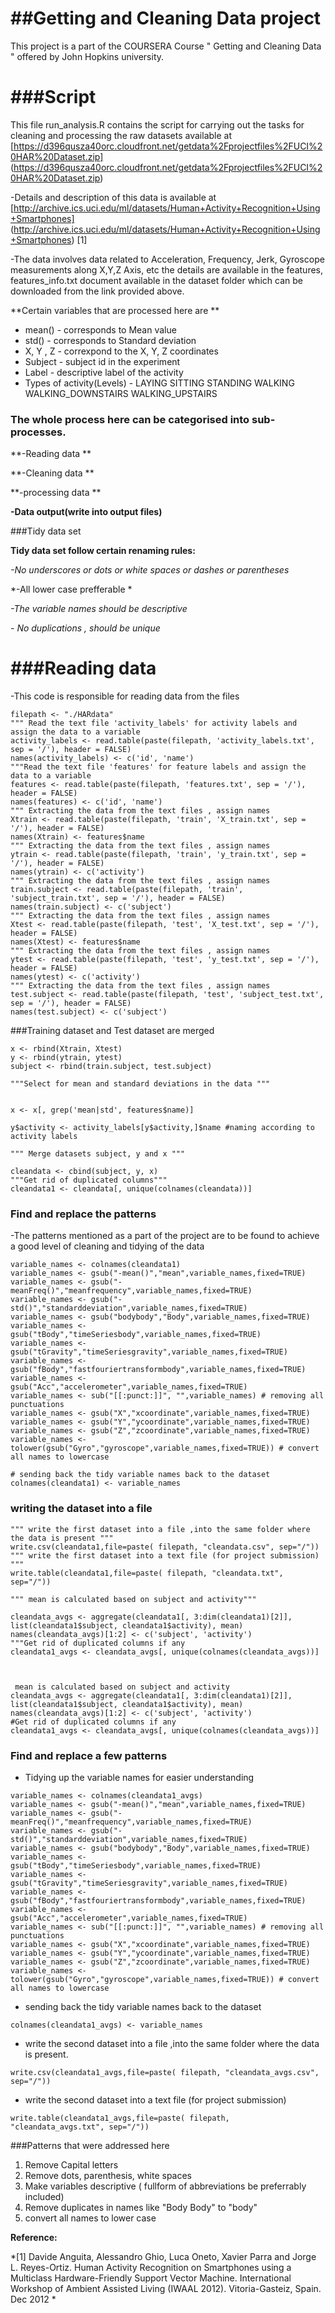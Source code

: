 ##Getting and Cleaning Data project
===================================

This project is a part of the COURSERA Course " Getting and Cleaning Data " offered by John Hopkins university.

###Script
=======================

This file run_analysis.R contains the script for carrying out the tasks for cleaning and processing the raw datasets available at [https://d396qusza40orc.cloudfront.net/getdata%2Fprojectfiles%2FUCI%20HAR%20Dataset.zip] (https://d396qusza40orc.cloudfront.net/getdata%2Fprojectfiles%2FUCI%20HAR%20Dataset.zip)

-Details and description of this data is available at [http://archive.ics.uci.edu/ml/datasets/Human+Activity+Recognition+Using+Smartphones] (http://archive.ics.uci.edu/ml/datasets/Human+Activity+Recognition+Using+Smartphones) [1]

-The data involves data related to Acceleration, Frequency, Jerk, Gyroscope measurements along X,Y,Z Axis, etc the details are available in the features, features_info.txt document available in the dataset folder which can be downloaded from the link provided above. 

**Certain variables that are processed here are **

- mean() - corresponds to Mean value 
- std() - corresponds to Standard deviation
- X, Y , Z - correxpond to the X, Y, Z coordinates
- Subject - subject id in the experiment 
- Label - descriptive label of the activity 
- Types of activity(Levels) - LAYING SITTING STANDING WALKING WALKING_DOWNSTAIRS WALKING_UPSTAIRS

### The whole process here can be categorised into sub-processes.

**-Reading data **

**-Cleaning data **

**-processing data **

**-Data output(write into output files)**


###Tidy data set

**Tidy data set follow certain renaming rules:**

*-No underscores or dots or white spaces or dashes or parentheses*

*-All lower case prefferable *

*-The variable names should be descriptive*

*- No duplications , should be unique*

###Reading data
======================
-This code is responsible for reading data from the files 

```{r}
filepath <- "./HARdata" 
""" Read the text file 'activity_labels' for activity labels and assign the data to a variable
activity_labels <- read.table(paste(filepath, 'activity_labels.txt', sep = '/'), header = FALSE)
names(activity_labels) <- c('id', 'name')
"""Read the text file 'features' for feature labels and assign the data to a variable
features <- read.table(paste(filepath, 'features.txt', sep = '/'), header = FALSE)
names(features) <- c('id', 'name')
""" Extracting the data from the text files , assign names
Xtrain <- read.table(paste(filepath, 'train', 'X_train.txt', sep = '/'), header = FALSE)
names(Xtrain) <- features$name
""" Extracting the data from the text files , assign names
ytrain <- read.table(paste(filepath, 'train', 'y_train.txt', sep = '/'), header = FALSE)
names(ytrain) <- c('activity')
""" Extracting the data from the text files , assign names
train.subject <- read.table(paste(filepath, 'train', 'subject_train.txt', sep = '/'), header = FALSE)
names(train.subject) <- c('subject')
""" Extracting the data from the text files , assign names
Xtest <- read.table(paste(filepath, 'test', 'X_test.txt', sep = '/'), header = FALSE)
names(Xtest) <- features$name
""" Extracting the data from the text files , assign names
ytest <- read.table(paste(filepath, 'test', 'y_test.txt', sep = '/'), header = FALSE)
names(ytest) <- c('activity')
""" Extracting the data from the text files , assign names
test.subject <- read.table(paste(filepath, 'test', 'subject_test.txt', sep = '/'), header = FALSE)
names(test.subject) <- c('subject')
```

###Training dataset and Test dataset are merged

```{r}
x <- rbind(Xtrain, Xtest)
y <- rbind(ytrain, ytest)
subject <- rbind(train.subject, test.subject)

"""Select for mean and standard deviations in the data """


x <- x[, grep('mean|std', features$name)]

y$activity <- activity_labels[y$activity,]$name #naming according to activity labels

""" Merge datasets subject, y and x """

cleandata <- cbind(subject, y, x)
"""Get rid of duplicated columns"""
cleandata1 <- cleandata[, unique(colnames(cleandata))]
```

### Find and replace the  patterns
-The patterns mentioned as a part of the project are to be found to achieve a good level of cleaning and tidying of the data 



```{r}
variable_names <- colnames(cleandata1)
variable_names <- gsub("-mean()","mean",variable_names,fixed=TRUE)
variable_names <- gsub("-meanFreq()","meanfrequency",variable_names,fixed=TRUE)
variable_names <- gsub("-std()","standarddeviation",variable_names,fixed=TRUE)
variable_names <- gsub("bodybody","Body",variable_names,fixed=TRUE)
variable_names <- gsub("tBody","timeSeriesbody",variable_names,fixed=TRUE)
variable_names <- gsub("tGravity","timeSeriesgravity",variable_names,fixed=TRUE)
variable_names <- gsub("fBody","fastfouriertransformbody",variable_names,fixed=TRUE)
variable_names <- gsub("Acc","accelerometer",variable_names,fixed=TRUE)
variable_names <- sub("[[:punct:]]", "",variable_names) # removing all punctuations
variable_names <- gsub("X","xcoordinate",variable_names,fixed=TRUE)
variable_names <- gsub("Y","ycoordinate",variable_names,fixed=TRUE)
variable_names <- gsub("Z","zcoordinate",variable_names,fixed=TRUE)
variable_names <- tolower(gsub("Gyro","gyroscope",variable_names,fixed=TRUE)) # convert all names to lowercase
  
# sending back the tidy variable names back to the dataset
colnames(cleandata1) <- variable_names
```
### writing the dataset into a file 
```{r}
""" write the first dataset into a file ,into the same folder where the data is present """
write.csv(cleandata1,file=paste( filepath, "cleandata.csv", sep="/"))
""" write the first dataset into a text file (for project submission) """
write.table(cleandata1,file=paste( filepath, "cleandata.txt", sep="/"))

""" mean is calculated based on subject and activity"""

cleandata_avgs <- aggregate(cleandata1[, 3:dim(cleandata1)[2]], list(cleandata1$subject, cleandata1$activity), mean)
names(cleandata_avgs)[1:2] <- c('subject', 'activity')
"""Get rid of duplicated columns if any
cleandata1_avgs <- cleandata_avgs[, unique(colnames(cleandata_avgs))]



 mean is calculated based on subject and activity
cleandata_avgs <- aggregate(cleandata1[, 3:dim(cleandata1)[2]], list(cleandata1$subject, cleandata1$activity), mean)
names(cleandata_avgs)[1:2] <- c('subject', 'activity')
#Get rid of duplicated columns if any
cleandata1_avgs <- cleandata_avgs[, unique(colnames(cleandata_avgs))]
```

### Find and replace a few patterns
- Tidying up the variable names for easier understanding

```{r}
variable_names <- colnames(cleandata1_avgs)
variable_names <- gsub("-mean()","mean",variable_names,fixed=TRUE)
variable_names <- gsub("-meanFreq()","meanfrequency",variable_names,fixed=TRUE)
variable_names <- gsub("-std()","standarddeviation",variable_names,fixed=TRUE)
variable_names <- gsub("bodybody","Body",variable_names,fixed=TRUE)
variable_names <- gsub("tBody","timeSeriesbody",variable_names,fixed=TRUE)
variable_names <- gsub("tGravity","timeSeriesgravity",variable_names,fixed=TRUE)
variable_names <- gsub("fBody","fastfouriertransformbody",variable_names,fixed=TRUE)
variable_names <- gsub("Acc","accelerometer",variable_names,fixed=TRUE)
variable_names <- sub("[[:punct:]]", "",variable_names) # removing all punctuations
variable_names <- gsub("X","xcoordinate",variable_names,fixed=TRUE)
variable_names <- gsub("Y","ycoordinate",variable_names,fixed=TRUE)
variable_names <- gsub("Z","zcoordinate",variable_names,fixed=TRUE)
variable_names <- tolower(gsub("Gyro","gyroscope",variable_names,fixed=TRUE)) # convert all names to lowercase

```

- sending back the tidy variable names back to the dataset 
```{r}
colnames(cleandata1_avgs) <- variable_names
```
- write the second dataset into a file ,into the same folder where the data is present.
```{r}
write.csv(cleandata1_avgs,file=paste( filepath, "cleandata_avgs.csv", sep="/"))
```
- write the second dataset into a text file (for project submission)
```{r}
write.table(cleandata1_avgs,file=paste( filepath, "cleandata_avgs.txt", sep="/"))

```

###Patterns that were addressed here 
1. Remove Capital letters
2. Remove dots, parenthesis, white spaces
3. Make variables descriptive ( fullform of abbreviations be preferrably included)
4. Remove duplicates in names like "Body Body" to "body"
5. convert all names to lower case



**Reference:**

*[1] Davide Anguita, Alessandro Ghio, Luca Oneto, Xavier Parra and Jorge L. Reyes-Ortiz. Human Activity Recognition on Smartphones using a Multiclass Hardware-Friendly Support Vector Machine. International Workshop of Ambient Assisted Living (IWAAL 2012). Vitoria-Gasteiz, Spain. Dec 2012 *

